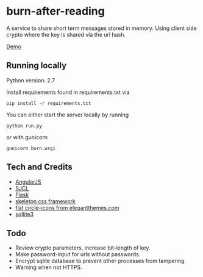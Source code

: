 # burn-after-reading
A service to share short term messages stored in memory. Using client side
crypto where the key is shared via the url hash.

[Demo](https://burn-after-reading.herokuapp.com/)

## Running locally
Python version: 2.7

Install requirements found in requirements.txt via
```
pip install -r requirements.txt
```

You can either start the server locally by running
```
python run.py
```
or with gunicorn
```
gunicorn burn.wsgi
```


## Tech and Credits
* [AngularJS](https://angularjs.org/)
* [SJCL](https://bitwiseshiftleft.github.io/sjcl/)
* [Flask](http://flask.pocoo.org/)
* [skeleton css framework](http://getskeleton.com)
* [flat circle-icons from elegantthemes.com](http://www.elegantthemes.com/blog/freebie-of-the-week/beautiful-flat-icon)
* [sqllite3](https://www.sqlite.org/)

## Todo
* Review crypto parameters, increase bit-length of key.
* Make password-input for urls without passwords.
* Encrypt sqlite database to prevent other processes from tampering.
* Warning when not HTTPS.
